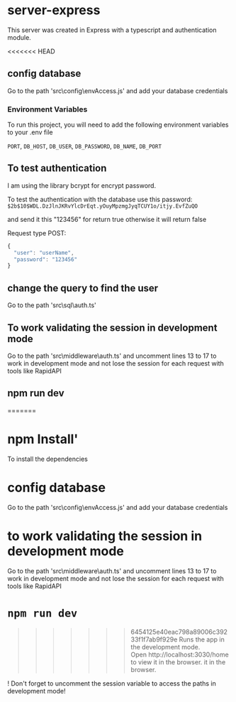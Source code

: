 # server-express

This server was created in Express with a typescript and authentication module.

<<<<<<< HEAD
## config database

Go to the path 'src\config\envAccess.js' and add your database credentials

### Environment Variables

To run this project, you will need to add the following environment variables to your .env file

`PORT`,
`DB_HOST`,
`DB_USER`,
`DB_PASSWORD`,
`DB_NAME`,
`DB_PORT`

## To test authentication

I am using the library bcrypt for encrypt password.

To test the authentication with the database use this password:
`$2b$10$WDL.DzJlnJKRvYlcDrEqt.yOuyMpzmgJyqTCUY1o/itjy.EvfZuQO`

and send it this "123456" for return true otherwise it will return false

Request type POST:

```javascript
{
  "user": "userName",
  "password": "123456"
}
```

## change the query to find the user

Go to the path 'src\sql\auth.ts'

## To work validating the session in development mode

Go to the path 'src\middleware\auth.ts' and uncomment lines 13 to 17 to work in development mode and not lose the session for each request with tools like RapidAPI

## npm run dev

=======
# npm Install' 
To install the dependencies

# config database
Go to the path 'src\config\envAccess.js' and add your database credentials 

# to work validating the session in development mode
Go to the path 'src\middleware\auth.ts' and uncomment lines 13 to 17 to work in development mode and not lose the session for each request with tools like RapidAPI

# `npm run dev`
>>>>>>> 6454125e40eac798a89006c39233f1f7ab9f929e
Runs the app in the development mode.\
Open http://localhost:3030/home to view it in the browser.
it in the browser.

! Don't forget to uncomment the session variable to access the paths in development mode!
